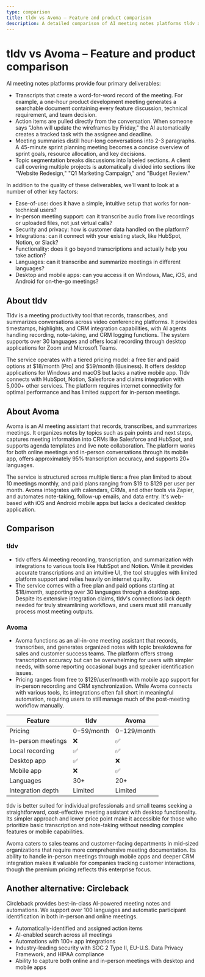 ```yaml
---
type: comparison
title: tldv vs Avoma – Feature and product comparison
description: A detailed comparison of AI meeting notes platforms tldv and Avoma, analyzing their transcription, action item capturing, meeting summaries, and topic segmentation capabilities alongside factors like ease-of-use, in-person meeting support, security, and integrations.
---
```


# tldv vs Avoma – Feature and product comparison

AI meeting notes platforms provide four primary deliverables:
* Transcripts that create a word-for-word record of the meeting. For example, a one-hour product development meeting generates a searchable document containing every feature discussion, technical requirement, and team decision.
* Action items are pulled directly from the conversation. When someone says "John will update the wireframes by Friday," the AI automatically creates a tracked task with the assignee and deadline.
* Meeting summaries distill hour-long conversations into 2-3 paragraphs. A 45-minute sprint planning meeting becomes a concise overview of sprint goals, resource allocation, and key decisions.
* Topic segmentation breaks discussions into labeled sections. A client call covering multiple projects is automatically divided into sections like "Website Redesign," "Q1 Marketing Campaign," and "Budget Review."

In addition to the quality of these deliverables, we'll want to look at a number of other key factors:
* Ease-of-use: does it have a simple, intuitive setup that works for non-technical users?
* In-person meeting support: can it transcribe audio from live recordings or uploaded files, not just virtual calls?
* Security and privacy: how is customer data handled on the platform?
* Integrations: can it connect with your existing stack, like HubSpot, Notion, or Slack?
* Functionality: does it go beyond transcriptions and actually help you take action?
* Languages: can it transcribe and summarize meetings in different languages?
* Desktop and mobile apps: can you access it on Windows, Mac, iOS, and Android for on-the-go meetings?

## About tldv
Tldv is a meeting productivity tool that records, transcribes, and summarizes conversations across video conferencing platforms. It provides timestamps, highlights, and CRM integration capabilities, with AI agents handling recording, note-taking, and CRM logging functions. The system supports over 30 languages and offers local recording through desktop applications for Zoom and Microsoft Teams.

The service operates with a tiered pricing model: a free tier and paid options at $18/month (Pro) and $59/month (Business). It offers desktop applications for Windows and macOS but lacks a native mobile app. Tldv connects with HubSpot, Notion, Salesforce and claims integration with 5,000+ other services. The platform requires internet connectivity for optimal performance and has limited support for in-person meetings.

## About Avoma
Avoma is an AI meeting assistant that records, transcribes, and summarizes meetings. It organizes notes by topics such as pain points and next steps, captures meeting information into CRMs like Salesforce and HubSpot, and supports agenda templates and live note collaboration. The platform works for both online meetings and in-person conversations through its mobile app, offers approximately 95% transcription accuracy, and supports 20+ languages.

The service is structured across multiple tiers: a free plan limited to about 10 meetings monthly, and paid plans ranging from $19 to $129 per user per month. Avoma integrates with calendars, CRMs, and other tools via Zapier, and automates note-taking, follow-up emails, and data entry. It's web-based with iOS and Android mobile apps but lacks a dedicated desktop application.

## Comparison
### tldv

* tldv offers AI meeting recording, transcription, and summarization with integrations to various tools like HubSpot and Notion. While it provides accurate transcriptions and an intuitive UI, the tool struggles with limited platform support and relies heavily on internet quality.
* The service comes with a free plan and paid options starting at $18/month, supporting over 30 languages through a desktop app. Despite its extensive integration claims, tldv's connections lack depth needed for truly streamlining workflows, and users must still manually process most meeting outputs.

### Avoma

* Avoma functions as an all-in-one meeting assistant that records, transcribes, and generates organized notes with topic breakdowns for sales and customer success teams. The platform offers strong transcription accuracy but can be overwhelming for users with simpler needs, with some reporting occasional bugs and speaker identification issues.
* Pricing ranges from free to $129/user/month with mobile app support for in-person recording and CRM synchronization. While Avoma connects with various tools, its integrations often fall short in meaningful automation, requiring users to still manage much of the post-meeting workflow manually.

| Feature | tldv | Avoma |
|---------|------|-------|
| Pricing | $0-$59/month | $0-$129/month |
| In-person meetings | ❌ | ✅ |
| Local recording | ✅ | ✅ |
| Desktop app | ✅ | ❌ |
| Mobile app | ❌ | ✅ |
| Languages | 30+ | 20+ |
| Integration depth | Limited | Limited |

tldv is better suited for individual professionals and small teams seeking a straightforward, cost-effective meeting assistant with desktop functionality. Its simpler approach and lower price point make it accessible for those who prioritize basic transcription and note-taking without needing complex features or mobile capabilities.

Avoma caters to sales teams and customer-facing departments in mid-sized organizations that require more comprehensive meeting documentation. Its ability to handle in-person meetings through mobile apps and deeper CRM integration makes it valuable for companies tracking customer interactions, though the premium pricing reflects this enterprise focus.

## Another alternative: Circleback
Circleback provides best-in-class AI-powered meeting notes and automations. We support over 100 languages and automatic participant identification in both in-person and online meetings.
* Automatically-identified and assigned action items
* AI-enabled search across all meetings
* Automations with 100+ app integrations
* Industry-leading security with SOC 2 Type II, EU-U.S. Data Privacy Framework, and HIPAA compliance
* Ability to capture both online and in-person meetings with desktop and mobile apps